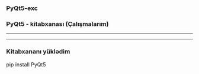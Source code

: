 
### PyQt5-exc
### PyQt5 - kitabxanası (Çalışmalarım)

--- 
___

### Kitabxananı yüklədim 
<p>pip install PyQt5</p>